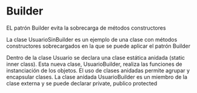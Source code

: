 # Builder

EL patrón Builder evita la sobrecarga de métodos constructores

La clase UsuarioSinBuilder es un ejemplo de una clase con métodos constructores sobrecargados en la que se puede aplicar el patrón Builder

Dentro de la clase Usuario se declara una clase estática anidada (static inner class). Esta nueva clase, UsuarioBuilder, realiza las funciones de instanciación de los objetos. El uso de clases anidadas permite agrupar y encapsular clases. La clase anidada UsuarioBuilder es un miembro de la clase externa y se puede declarar private, publico protected

